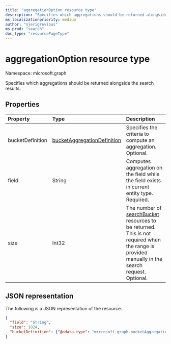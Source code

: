 ```yaml
---
title: "aggregationOption resource type"
description: "Specifies which aggregations should be returned alongside the search results"
ms.localizationpriority: medium
author: "njerigrevious"
ms.prod: "search"
doc_type: "resourcePageType"
---
```


# aggregationOption resource type

Namespace: microsoft.graph

Specifies which aggregations should be returned alongside the search results.

## Properties

| Property     | Type        | Description |
|:-------------|:------------|:------------|
|bucketDefinition|[bucketAggregationDefinition](bucketaggregationdefinition.md)|Specifies the criteria to compute an aggregation. Optional.|
|field|String|Computes aggregation on the field while the field exists in current entity type. Required.|
|size|Int32|The number of [searchBucket](searchBucket.md) resources to be returned. This is not required when the range is provided manually in the search request. Optional.|

## JSON representation

The following is a JSON representation of the resource.

<!-- {
  "blockType": "resource",
  "optionalProperties": [

  ],
  "@odata.type": "microsoft.graph.aggregationOption",
  "baseType": null
}-->

```json
{
  "field": "String",
  "size": 1024,
  "bucketDefinition": {"@odata.type": "microsoft.graph.bucketAggregationDefinition"}
}
```

<!-- uuid: 16cd6b66-4b1a-43a1-adaf-3a886856ed98
2019-02-04 14:57:30 UTC -->
<!-- {
  "type": "#page.annotation",
  "description": "sortProperty resource",
  "keywords": "",
  "section": "documentation",
  "tocPath": ""
}-->